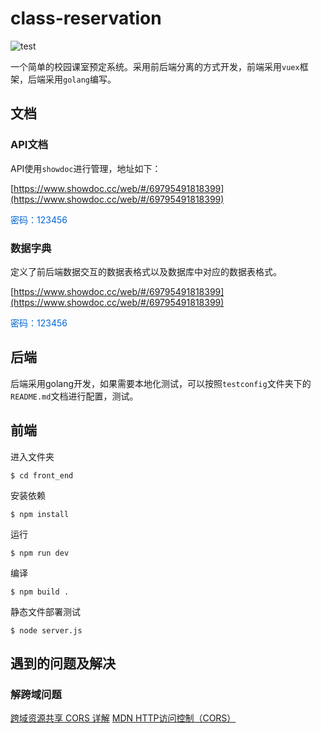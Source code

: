 # class-reservation

![test](https://www.travis-ci.org/kangbb/ccrsystem.svg?branch=master)

一个简单的校园课室预定系统。采用前后端分离的方式开发，前端采用`vuex`框架，后端采用`golang`编写。

## 文档

### API文档

API使用`showdoc`进行管理，地址如下：

[https://www.showdoc.cc/web/#/69795491818399](https://www.showdoc.cc/web/#/69795491818399)

<font color="#0366d6">密码：123456</font>

### 数据字典

定义了前后端数据交互的数据表格式以及数据库中对应的数据表格式。

[https://www.showdoc.cc/web/#/69795491818399](https://www.showdoc.cc/web/#/69795491818399)

<font color="#0366d6">密码：123456</font>

## 后端

后端采用golang开发，如果需要本地化测试，可以按照`testconfig`文件夹下的`README.md`文档进行配置，测试。

## 前端

进入文件夹
```
$ cd front_end
```

安装依赖
```
$ npm install
```

运行
```
$ npm run dev
```

编译
```
$ npm build .
```
静态文件部署测试
```
$ node server.js
```

## 遇到的问题及解决

### 解跨域问题

[跨域资源共享 CORS 详解](http://www.ruanyifeng.com/blog/2016/04/cors.html)
[MDN HTTP访问控制（CORS）](https://developer.mozilla.org/zh-CN/docs/Web/HTTP/Access_control_CORS)
